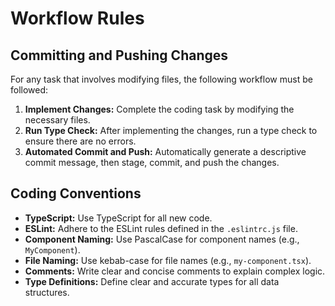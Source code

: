 # Workflow Rules

## Committing and Pushing Changes

For any task that involves modifying files, the following workflow must be followed:

1.  **Implement Changes:** Complete the coding task by modifying the necessary files.
2.  **Run Type Check:** After implementing the changes, run a type check to ensure there are no errors.
3.  **Automated Commit and Push:** Automatically generate a descriptive commit message, then stage, commit, and push the changes.

## Coding Conventions

*   **TypeScript:** Use TypeScript for all new code.
*   **ESLint:** Adhere to the ESLint rules defined in the `.eslintrc.js` file.
*   **Component Naming:** Use PascalCase for component names (e.g., `MyComponent`).
*   **File Naming:** Use kebab-case for file names (e.g., `my-component.tsx`).
*   **Comments:** Write clear and concise comments to explain complex logic.
*   **Type Definitions:** Define clear and accurate types for all data structures.
